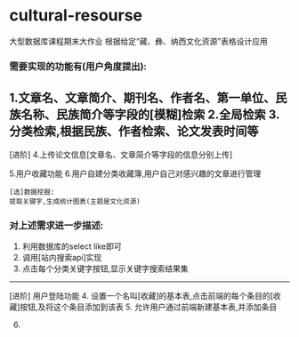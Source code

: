 # cultural-resourse
大型数据库课程期末大作业
根据给定“藏、彝、纳西文化资源”表格设计应用

### 需要实现的功能有(用户角度提出):
1.文章名、文章简介、期刊名、作者名、第一单位、民族名称、民族简介等字段的[模糊]检索
2.全局检索
3.分类检索,根据民族、作者检索、论文发表时间等
--------
[进阶]
4.上传论文信息[文章名、文章简介等字段的信息分别上传]

5.用户收藏功能
6.用户自建分类收藏簿,用户自己对感兴趣的文章进行管理



~~~~~~~~~~~
[选]数据挖掘:
提取关键字,生成统计图表(主题是文化资源)

~~~~~~~~~~~
### 对上述需求进一步描述:
1. 利用数据库的select like即可
2. 调用[站内搜索api]实现
3. 点击每个分类关键字按钮,显示关键字搜索结果集
----
[进阶]
用户登陆功能
4. 设置一个名叫[收藏]的基本表,点击前端的每个条目的[收藏]按钮,及将这个条目添加到该表
5. 允许用户通过前端新建基本表,并添加条目

6. 

